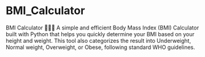 # BMI_Calculator
BMI Calculator 🏋️‍♂️💡 A simple and efficient Body Mass Index (BMI) Calculator built with Python that helps you quickly determine your BMI based on your height and weight. This tool also categorizes the result into Underweight, Normal weight, Overweight, or Obese, following standard WHO guidelines.
